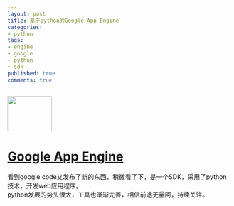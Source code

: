```yaml
---
layout: post
title: 基于python的Google App Engine
categories:
- python
tags:
- engine
- google
- python
- sdk
published: true
comments: true
---
```

<p><img src="http://code.google.com/appengine/images/appengine_lowres.jpg" alt="" width="100" height="79" /><p>
<h1><a href="http://code.google.com/appengine/" target="_blank">Google App Engine</a></h1>
看到google code又发布了新的东西，稍微看了下，是一个SDK，采用了python技术，开发web应用程序。<br />
python发展的势头很大，工具也渐渐完善，相信前途无量阿，持续关注。</p></p>
